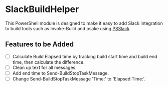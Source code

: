 # SlackBuildHelper

This PowerShell module is designed to make it easy to add Slack integration to build tools such as Invoke-Build and psake using [PSSlack](https://github.com/RamblingCookieMonster/PSSlack).

## Features to be Added

- [ ] Calculate Build Elapsed time by tracking build start time and build end time, then calculate the difference.
- [ ] Clean up text for all messages.
- [ ] Add end time to Send-BuildStopTaskMessage.
- [ ] Change Send-BuildStopTaskMessage 'Time:' to 'Elapsed Time:'.
